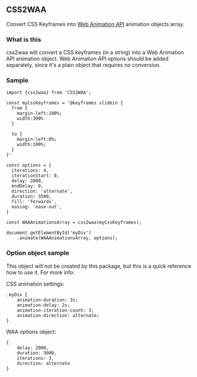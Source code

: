 ## CSS2WAA

Convert CSS Keyframes into [Web Animation API](https://developer.mozilla.org/en-US/docs/Web/API/Web_Animations_API) animation objects array.

### What is this
css2waa will convert a CSS keyframes (in a string) into a Web Animation API animation object. 
Web Animation API options should be added separately, since it's a plain object that requires no conversion.

### Sample
```
import {css2waa} from 'CSS2WAA';

const myCssKeyframes = '@keyframes slidein {
  from {
    margin-left:100%;
    width:300%
  }

  to {
    margin-left:0%;
    width:100%;
  }
}'

const options = {
  iterations: 4,
  iterationStart: 0,
  delay: 2000,
  endDelay: 0,
  direction: 'alternate',
  duration: 3500,
  fill: 'forwards',
  easing: 'ease-out',
}

const WAAAnimationsArray = css2waa(myCssKeyframes);

document.getElementById('myDiv')
    .animate(WAAAnimationsArray, options);
```

### Option object sample

This object will not be created by this package, but this is a quick reference how to use it. 
For more info: 

CSS animation settings:
```
.myDiv {
    animation-duration: 3s;
    animation-delay: 2s;
    animation-iteration-count: 3;
    animation-direction: alternate;
}
```

WAA options object:

```
{
    delay: 2000,
    duration: 3000,
    iterations: 3,
    direction: alternate
}
```
